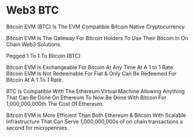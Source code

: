 # Web3 BTC

Bitcoin EVM (BTC) Is The EVM Compatible Bitcoin Native Cryptocurrency.&#x20;

Bitcoin EVM Is The Gateway For Bitcoin Holders To Use Their Bitcoin In On Chain Web3 Solutions.

Pegged 1 To 1 To Bitcoin (BTC)

Bitcoin EVM Is Exchangeable For Bitcoin At Any Time At A 1 to 1 Rate. Bitcoin EVM Is Not Redeemable For Fiat & Only Can Be Redeemed For Bitcoin At A 1 To 1 Rate.&#x20;

BTC Is Compatible With The Ethereum Virtual Machine Allowing Anything That Can Be Done On Ethereum To Now Be Done With Bitcoin For 1,000,000,000th The Cost Of Ethereum.&#x20;

Bitcoin EVM Is More Efficient Than Both Ethereum & Bitcoin With Scalable Infrastructure That Can Serve 1,000,000,000s of on chain transactions a second for micropennies.&#x20;
